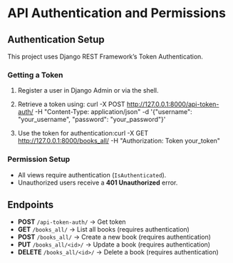 # API Authentication and Permissions

## Authentication Setup
This project uses Django REST Framework’s Token Authentication.

### Getting a Token
1. Register a user in Django Admin or via the shell.
2. Retrieve a token using: curl -X POST http://127.0.0.1:8000/api-token-auth/ -H "Content-Type: application/json" -d '{"username": "your_username", "password": "your_password"}'

3. Use the token for authentication:curl -X GET http://127.0.0.1:8000/books_all/ -H "Authorization: Token your_token"



### Permission Setup
- All views require authentication (`IsAuthenticated`).
- Unauthorized users receive a **401 Unauthorized** error.

## Endpoints
- **POST** `/api-token-auth/` → Get token
- **GET** `/books_all/` → List all books (requires authentication)
- **POST** `/books_all/` → Create a new book (requires authentication)
- **PUT** `/books_all/<id>/` → Update a book (requires authentication)
- **DELETE** `/books_all/<id>/` → Delete a book (requires authentication)


